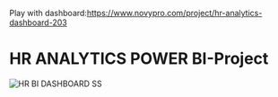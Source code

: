 Play with dashboard:https://www.novypro.com/project/hr-analytics-dashboard-203

# HR ANALYTICS POWER BI-Project
![HR BI DASHBOARD SS](https://github.com/AnkitPilankar/BI-Project/assets/139122495/dbf1afb5-1852-4d3b-9ebd-52f74f9114d8)
